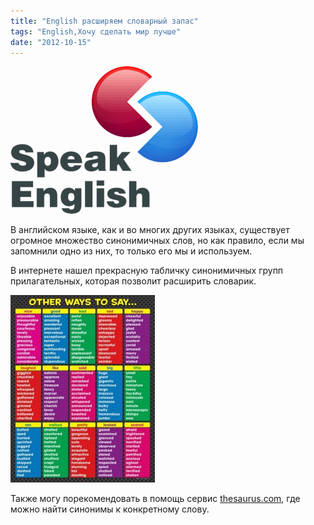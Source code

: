 ```yaml
---
title: "English расширяем словарный запас"
tags: "English,Хочу сделать мир лучше"
date: "2012-10-15"
---
```


![](images/english2-300x236.png "english")

В английском языке, как и во многих других языках, существует огромное множество синонимичных слов, но как правило, если мы запомнили одно из них, то только его мы и используем.

В интернете нашел прекрасную табличку синонимичных групп прилагательных, которая позволит расширить словарик.

[![](images/other_way_to_say1-231x300.jpg "other_way_to_say")](http://stepansuvorov.com/blog/wp-content/uploads/2012/10/other_way_to_say1.jpg)

Также могу порекомендовать в помощь сервис [thesaurus.com](http://thesaurus.com/), где можно найти синонимы к конкретному слову.
